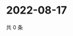# 2022-08-17

共 0 条

<!-- BEGIN WEIBO -->
<!-- 最后更新时间 Wed Aug 17 2022 04:17:49 GMT+0800 (China Standard Time) -->

<!-- END WEIBO -->
